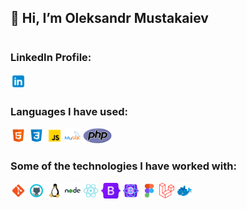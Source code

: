 <h2><b>👋 Hi, I’m Oleksandr Mustakaiev</b></h2>
<h1></h1>

<h3><b>LinkedIn Profile:</b></h3>
<a href='https://www.linkedin.com/in/oleksandr-mustakaiev/'><img src='icons/linkedin.png' weight='25' height='25'></a>

<br>

<h3><b>Languages I have used:</b></h3>
<a href='https://www.w3schools.com/html/'><img src='icons/html.png' weight='25' height='25'></a>
<a href='https://www.w3schools.com/css/'><img src='icons/css.png' weight='25' height='25'></a>
<a href='https://www.w3schools.com/js/'><img src='icons/js.png' weight='25' height='25'></a>
<a href='https://www.mysql.com'><img src='icons/sql.png' weight='25' height='25'></a>
<a href='https://www.php.net'><img src='icons/php.png' weight='25' height='25'></a>

<br>

<h3><b>Some of the technologies I have worked with:</b></h3>
<a href='https://git-scm.com'><img src='icons/git.png' weight='25' height='25'></a>
<a href='https://github.com'><img src='icons/github.png' weight='25' height='25'></a>
<a href='https://www.linux.org'><img src='icons/linux.png' weight='25' height='25'></a>
<a href='https://nodejs.org/en/'><img src='icons/node.png' weight='25' height='25'></a>
<a href='https://reactjs.org'><img src='icons/react.png' weight='25' height='25'></a>
<a href='https://getbootstrap.com'><img src='icons/bootstrap.png' weight='25' height='25'></a>
<a href='https://react-bootstrap.github.io'><img src='icons/react_bootstrap.png' weight='25' height='25'></a>
<a href='https://www.figma.com'><img src='icons/figma.png' weight='25' height='25'></a>
<a href='https://laravel.com'><img src='icons/laravel.png' weight='25' height='25'></a>
<a href='https://www.docker.com'><img src='icons/docker.png' weight='25' height='25'></a>

<!---
OleksandrMustakaiev/OleksandrMustakaiev is a ✨ special ✨ repository because its `README.md` (this file) appears on your GitHub profile.
You can click the Preview link to take a look at your changes.
--->
